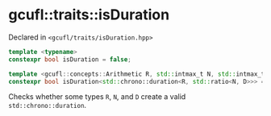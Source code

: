 # gcufl::traits::isDuration
Declared in `<gcufl/traits/isDuration.hpp>`
```cpp
template <typename>
constexpr bool isDuration = false;

template <gcufl::concepts::Arithmetic R, std::intmax_t N, std::intmax_t D>
constexpr bool isDuration<std::chrono::duration<R, std::ratio<N, D>>> = true;
```
Checks whether some types `R`, `N`, and `D` create a valid `std::chrono::duration`.
